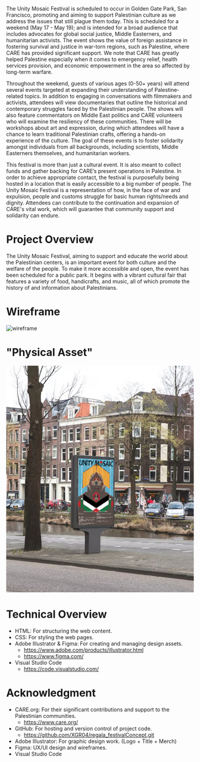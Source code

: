 The Unity Mosaic Festival is scheduled to occur in Golden Gate Park, San Francisco, promoting and aiming to support Palestinian culture as we address the issues that still plague them today. This is scheduled for a weekend (May 17 - May 19); and is intended for a broad audience that includes advocates for global social justice, Middle Easterners, and humanitarian activists. The event shows the value of foreign assistance in fostering survival and justice in war-torn regions, such as Palestine, where CARE has provided significant support. We note that CARE has greatly helped Palestine especially when it comes to emergency relief, health services provision, and economic empowerment in the area so affected by long-term warfare.

Throughout the weekend, guests of various ages (0-50+ years) will attend several events targeted at expanding their understanding of Palestine-related topics. In addition to engaging in conversations with filmmakers and activists, attendees will view documentaries that outline the historical and contemporary struggles faced by the Palestinian people. The shows will also feature commentators on Middle East politics and CARE volunteers who will examine the resiliency of these communities. There will be workshops about art and expression, during which attendees will have a chance to learn traditional Palestinian crafts, offering a hands-on experience of the culture. The goal of these events is to foster solidarity amongst individuals from all backgrounds, including scientists, Middle Easterners themselves, and humanitarian workers.

This festival is more than just a cultural event.  It is also meant to collect funds and gather backing for CARE’s present operations in Palestine.  In order to achieve appropriate contact, the festival is purposefully being hosted in a location that is easily accessible to a big number of people. The Unity Mosaic Festival is a representation of how, in the face of war and expulsion, people and customs struggle for basic human rights/needs and dignity. Attendees can contribute to the continuation and expansion of CARE's vital work, which will guarantee that community support and solidarity can endure.

# Project Overview

The Unity Mosaic Festival, aiming to support and educate the world about the Palestinian centers, is an important event for both culture and the welfare of the people. To make it more accessible and open, the event has been scheduled for a public park. It begins with a vibrant cultural fair that features a variety of food, handicrafts, and music, all of which promote the history of and information about Palestinians.

# Wireframe

![wireframe](img/regala_festivalWireframe.png)

# "Physical Asset"
![festivalAsset](img/regala_festivalAsset.png)

# Technical Overview

- HTML: For structuring the web content.
- CSS: For styling the web pages.
- Adobe Illustrator & Figma: For creating and managing design assets.
    - https://www.adobe.com/products/illustrator.html
    - https://www.figma.com/
- Visual Studio Code
    - https://code.visualstudio.com/
# Acknowledgment

- CARE.org: For their significant contributions and support to the Palestinian communities.
    - https://www.care.org/
- GitHub: For hosting and version control of project code.
    - https://github.com/XGR04/regala_festivalConcept.git
- Adobe Illustrator: For graphic design work. (Logo + Title + Merch)
- Figma: UX/UI design and wireframes.
- Visual Studio Code
